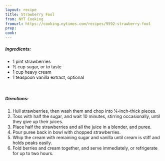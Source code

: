 ```yaml
---
layout: recipe
title: Strawberry Fool
from: NYT Cooking
fromurl: https://cooking.nytimes.com/recipes/9592-strawberry-fool
prep: 
cook: 
---
```


##### Ingredients:

* 1 pint strawberries
* ½ cup sugar, or to taste
* 1 cup heavy cream
* 1 teaspoon vanilla extract, optional

<br>

##### Directions:

1. Hull strawberries, then wash them and chop into ¼-inch-thick pieces. 
2. Toss with half the sugar, and wait 10 minutes, stirring occasionally, until they give up their juices.
3. Place half the strawberries and all the juice in a blender, and puree. 
4. Pour puree back in bowl with chopped strawberries.
5. Whip the cream with remaining sugar and vanilla until cream is stiff and holds peaks easily. 
6. Fold berries and cream together, and serve immediately, or refrigerate for up to two hours.
